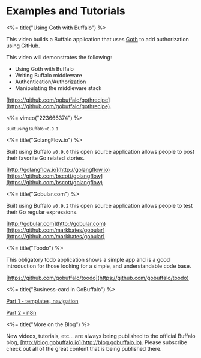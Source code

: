 # Examples and Tutorials

<%= title("Using Goth with Buffalo") %>

This video builds a Buffalo application that uses [Goth](https://github.com/markbates/goth) to add authorization using GitHub.

This video will demonstrates the following:

* Using Goth with Buffalo
* Writing Buffalo middleware
* Authentication/Authorization
* Manipulating the middleware stack

[https://github.com/gobuffalo/gothrecipe](https://github.com/gobuffalo/gothrecipe).

<%= vimeo("223666374") %>

<small>Built using Buffalo `v0.9.1`</small>

<%= title("GolangFlow.io") %>

Built using Buffalo `v0.9.0` this open source application allows people to post their favorite Go related stories.

[http://golangflow.io](http://golangflow.io)
[https://github.com/bscott/golangflow](https://github.com/bscott/golangflow)

<%= title("Gobular.com") %>

Built using Buffalo `v0.9.2` this open source application allows people to test their Go regular expressions.

[http://gobular.com](http://gobular.com)
[https://github.com/markbates/gobular](https://github.com/markbates/gobular)

<%= title("Toodo") %>

This obligatory todo application shows a simple app and is a good introduction for those looking for a simple, and understandable code base.

[https://github.com/gobuffalo/toodo](https://github.com/gobuffalo/toodo)

<%= title("Business-card in GoBuffalo") %>

[Part 1 - templates, navigation](http://mycodesmells.com/post/business-card-in-gobuffalo---part-1)

[Part 2 - i18n](http://mycodesmells.com/post/business-card-in-go-buffalo---part-2---i18n)

<%= title("More on the Blog") %>

New videos, tutorials, etc... are always being published to the official Buffalo blog, [http://blog.gobuffalo.io](http://blog.gobuffalo.io). Please subscribe check out all of the great content that is being published there.
